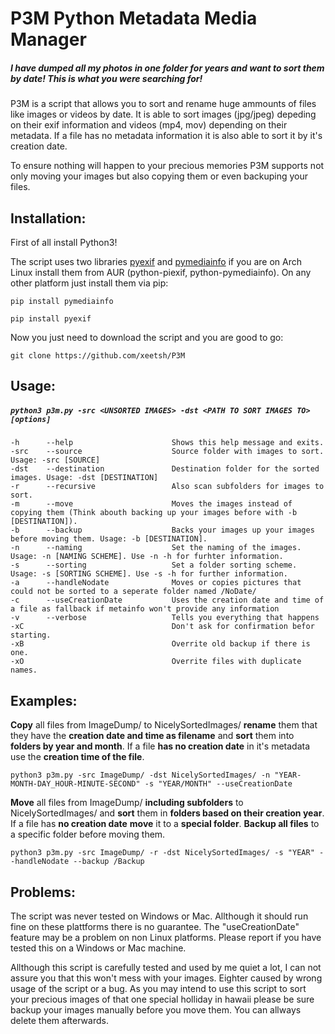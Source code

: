 # P3M Python Metadata Media Manager

##### I have dumped all my photos in one folder for years and want to sort them by date! This is what you were searching for!

P3M is a script that allows you to sort and rename huge ammounts of files like images or videos by date. It is able to sort images (jpg/jpeg) depeding on their exif information and videos (mp4, mov) depending on their metadata. If a file has no metadata information it is also able to sort it by it's creation date.

To ensure nothing will happen to your precious memories P3M supports not only moving your images but also copying them or even backuping your files.

## Installation:
First of all install Python3!

The script uses two libraries [pyexif](http://pyexif.sourceforge.net/) and [pymediainfo](https://pymediainfo.readthedocs.io/en/stable/) if you are on Arch Linux install them from AUR (python-piexif, python-pymediainfo). On any other platform just install them via pip:

```pip install pymediainfo```

```pip install pyexif```

Now you just need to download the script and you are good to go:

```git clone https://github.com/xeetsh/P3M```

## Usage:

##### ```python3 p3m.py -src <UNSORTED IMAGES> -dst <PATH TO SORT IMAGES TO> [options]```

    -h      --help                      Shows this help message and exits.
    -src    --source                    Source folder with images to sort. Usage: -src [SOURCE]
    -dst    --destination               Destination folder for the sorted images. Usage: -dst [DESTINATION]
    -r      --recursive                 Also scan subfolders for images to sort.
    -m      --move                      Moves the images instead of copying them (Think abouth backing up your images before with -b [DESTINATION]).
    -b      --backup                    Backs your images up your images before moving them. Usage: -b [DESTINATION].
    -n      --naming                    Set the naming of the images. Usage: -n [NAMING SCHEME]. Use -n -h for furhter information.
    -s      --sorting                   Set a folder sorting scheme. Usage: -s [SORTING SCHEME]. Use -s -h for further information.
    -a      --handleNodate              Moves or copies pictures that could not be sorted to a seperate folder named /NoDate/
    -c      --useCreationDate           Uses the creation date and time of a file as fallback if metainfo won't provide any information
    -v      --verbose                   Tells you everything that happens
    -xC                                 Don't ask for confirmation befor starting.
    -xB                                 Overrite old backup if there is one.
    -xO                                 Overrite files with duplicate names.
    
## Examples:

**Copy** all files from ImageDump/ to NicelySortedImages/ **rename** them that they have the **creation date and time as filename** and **sort** them into **folders by year and month**. If a file **has no creation date** in it's metadata use the **creation time of the file**.

```python3 p3m.py -src ImageDump/ -dst NicelySortedImages/ -n "YEAR-MONTH-DAY_HOUR-MINUTE-SECOND" -s "YEAR/MONTH" --useCreationDate```

**Move** all files from ImageDump/ **including subfolders** to NicelySortedImages/ and **sort** them in **folders based on their creation year**. If a file has **no creation date** **move** it to a **special folder**. **Backup all files** to a specific folder before moving them.

```python3 p3m.py -src ImageDump/ -r -dst NicelySortedImages/ -s "YEAR" --handleNodate --backup /Backup```

## Problems:

The script was never tested on Windows or Mac. Allthough it should run fine on these plattforms there is no guarantee. The "useCreationDate" feature may be a problem on non Linux platforms. Please report if you have tested this on a Windows or Mac machine.

Allthough this script is carefully tested and used by me quiet a lot, I can not assure you that this won't mess with your images. Eighter caused by wrong usage of the script or a bug. As you may intend to use this script to sort your precious images of that one special holliday in hawaii please be sure backup your images manually before you move them. You can allways delete them afterwards.
